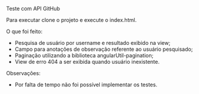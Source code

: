 Teste com API GitHub

Para executar clone o projeto e execute o index.html.

O que foi feito:
- Pesquisa de usuário por username e resultado exibido na view;
- Campo para anotações de observação referente ao usuário pesquisado;
- Paginação utilizando a biblioteca angularUtil-pagination;
- View de erro 404 a ser exibida quando usuário inexistente.

Observações:
- Por falta de tempo não foi possível implementar os testes.